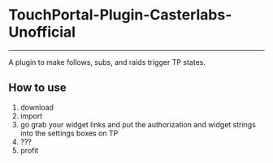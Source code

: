 # TouchPortal-Plugin-Casterlabs-Unofficial
---
A plugin to make follows, subs, and raids trigger TP states. 

## How to use
1. download
2. import
3. go grab your widget links and put the authorization and widget strings into the settings boxes on TP
4. ???
5. profit 